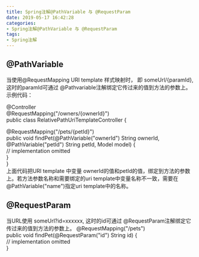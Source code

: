 ```yaml
---
title: Spring注解@PathVariable 与 @RequestParam
date: 2019-05-17 16:42:28
categories: 
- Spring注解@PathVariable 与 @RequestParam
tags: 
- Spring注解
---
```

## @PathVariable 

当使用@RequestMapping URI template 样式映射时， 即 someUrl/{paramId}, 这时的paramId可通过 @Pathvariable注解绑定它传过来的值到方法的参数上。
示例代码：

@Controller  
@RequestMapping("/owners/{ownerId}")  
public class RelativePathUriTemplateController {  
<!--more-->
  @RequestMapping("/pets/{petId}")  
  public void findPet(@PathVariable("ownerId") String ownerId, @PathVariable("petId") String petId, Model model) {      
    // implementation omitted   
  }  
}  
上面代码把URI template 中变量 ownerId的值和petId的值，绑定到方法的参数上。若方法参数名称和需要绑定的uri template中变量名称不一致，需要在@PathVariable("name")指定uri template中的名称。

## @RequestParam

当URL使用 someUrl?id=xxxxxx, 这时的id可通过 @RequestParam注解绑定它传过来的值到方法的参数上。
 @RequestMapping("/pets")  
  public void findPet(@RequestParam("id") String id) {      
    // implementation omitted   
}